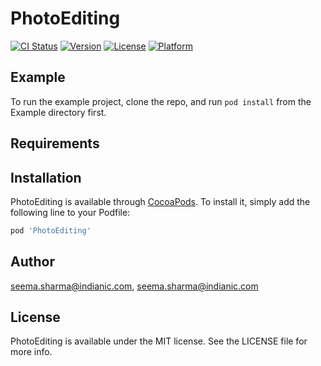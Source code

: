 # PhotoEditing

[![CI Status](http://img.shields.io/travis/seema.sharma@indianic.com/PhotoEditing.svg?style=flat)](https://travis-ci.org/seema.sharma@indianic.com/PhotoEditing)
[![Version](https://img.shields.io/cocoapods/v/PhotoEditing.svg?style=flat)](http://cocoapods.org/pods/PhotoEditing)
[![License](https://img.shields.io/cocoapods/l/PhotoEditing.svg?style=flat)](http://cocoapods.org/pods/PhotoEditing)
[![Platform](https://img.shields.io/cocoapods/p/PhotoEditing.svg?style=flat)](http://cocoapods.org/pods/PhotoEditing)

## Example

To run the example project, clone the repo, and run `pod install` from the Example directory first.

## Requirements

## Installation

PhotoEditing is available through [CocoaPods](http://cocoapods.org). To install
it, simply add the following line to your Podfile:

```ruby
pod 'PhotoEditing'
```

## Author

seema.sharma@indianic.com, seema.sharma@indianic.com

## License

PhotoEditing is available under the MIT license. See the LICENSE file for more info.
